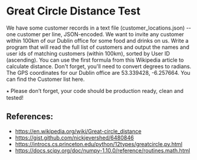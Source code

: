 # Great Circle Distance Test
 
We have some customer records in a text file (customer_locations.json) -- one customer per line, JSON-encoded. We want to invite any customer within 100km of our Dublin office for some food and drinks on us. Write a program that will read the full list of customers and output the names and user ids of matching customers (within 100km), sorted by User ID (ascending).
You can use the first formula from this Wikipedia article to calculate distance. Don't forget, you'll need to convert degrees to radians.
The GPS coordinates for our Dublin office are 53.339428, -6.257664.
You can find the Customer list here.

⭑ Please don’t forget, your code should be production ready, clean and tested!

## References:
- https://en.wikipedia.org/wiki/Great-circle_distance
- https://gist.github.com/nickjevershed/6480846
- https://introcs.cs.princeton.edu/python/12types/greatcircle.py.html
- https://docs.scipy.org/doc/numpy-1.10.0/reference/routines.math.html

